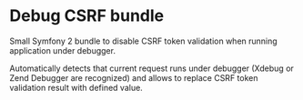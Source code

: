 Debug CSRF bundle
=================

Small Symfony 2 bundle to disable CSRF token validation when running application under debugger.

Automatically detects that current request runs under debugger (Xdebug or Zend Debugger are recognized) and allows to replace CSRF token validation result with defined value.


